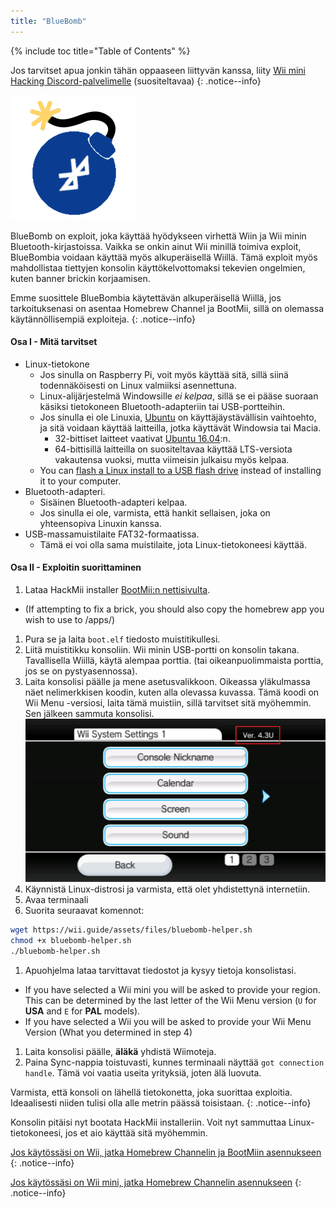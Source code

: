 ```yaml
---
title: "BlueBomb"
---
```


{% include toc title="Table of Contents" %}

Jos tarvitset apua jonkin tähän oppaaseen liittyvän kanssa, liity [Wii mini Hacking Discord-palvelimelle](https://discord.gg/6ryxnkS) (suositeltavaa)
{: .notice--info}

![BlueBomb](/images/bluebomb.png)

BlueBomb on exploit, joka käyttää hyödykseen virhettä Wiin ja Wii minin Bluetooth-kirjastoissa. Vaikka se onkin ainut Wii minillä toimiva exploit, BlueBombia voidaan käyttää myös alkuperäisellä Wiillä. Tämä exploit myös mahdollistaa tiettyjen konsolin käyttökelvottomaksi tekevien ongelmien, kuten banner brickin korjaamisen.

Emme suosittele BlueBombia käytettävän alkuperäisellä Wiillä, jos tarkoituksenasi on asentaa Homebrew Channel ja BootMii, sillä on olemassa käytännöllisempiä exploiteja.
{: .notice--info}

#### Osa I - Mitä tarvitset
- Linux-tietokone
  - Jos sinulla on Raspberry Pi, voit myös käyttää sitä, sillä siinä todennäköisesti on Linux valmiiksi asennettuna.
  - Linux-alijärjestelmä Windowsille *ei kelpaa*, sillä se ei pääse suoraan käsiksi tietokoneen Bluetooth-adapteriin tai USB-portteihin.
  - Jos sinulla ei ole Linuxia, [Ubuntu](https://ubuntu.com/download/desktop) on käyttäjäystävällisin vaihtoehto, ja sitä voidaan käyttää laitteilla, jotka käyttävät Windowsia tai Macia.
    - 32-bittiset laitteet vaativat [Ubuntu 16.04](http://releases.ubuntu.com/16.04/):n.
    - 64-bittisillä laitteilla on suositeltavaa käyttää LTS-versiota vakautensa vuoksi, mutta viimeisin julkaisu myös kelpaa.
  - You can [flash a Linux install to a USB flash drive](https://ubuntu.com/tutorials/tutorial-create-a-usb-stick-on-windows#1-overview) instead of installing it to your computer.
- Bluetooth-adapteri.
  - Sisäinen Bluetooth-adapteri kelpaa.
  - Jos sinulla ei ole, varmista, että hankit sellaisen, joka on yhteensopiva Linuxin kanssa.
- USB-massamuistilaite FAT32-formaatissa.
  - Tämä ei voi olla sama muistilaite, jota Linux-tietokoneesi käyttää.

#### Osa II - Exploitin suorittaminen
1. Lataa HackMii installer [BootMii:n nettisivulta](https://bootmii.org/download/).
- (If attempting to fix a brick, you should also copy the homebrew app you wish to use to /apps/)
1. Pura se ja laita `boot.elf` tiedosto muistitikullesi.
1. Liitä muistitikku konsoliin. Wii minin USB-portti on konsolin takana. Tavallisella Wiillä, käytä alempaa porttia. (tai oikeanpuolimmaista porttia, jos se on pystyasennossa).
1. Laita konsolisi päälle ja mene asetusvalikkoon. Oikeassa yläkulmassa näet nelimerkkisen koodin, kuten alla olevassa kuvassa. Tämä koodi on Wii Menu -versiosi, laita tämä muistiin, sillä tarvitset sitä myöhemmin. Sen jälkeen sammuta konsolisi. ![SystemMenuVersion](/images/Wii/SystemMenuVersion.png)
1. Käynnistä Linux-distrosi ja varmista, että olet yhdistettynä internetiin.
1. Avaa terminaali
1. Suorita seuraavat komennot:
```bash
wget https://wii.guide/assets/files/bluebomb-helper.sh
chmod +x bluebomb-helper.sh
./bluebomb-helper.sh
```
1. Apuohjelma lataa tarvittavat tiedostot ja kysyy tietoja konsolistasi.
  - If you have selected a Wii mini you will be asked to provide your region. This can be determined by the last letter of the Wii Menu version (`U` for **USA** and `E` for **PAL** models).
  - If you have selected a Wii you will be asked to provide your Wii Menu Version (What you determined in step 4)
1. Laita konsolisi päälle, **äläkä** yhdistä Wiimoteja.
1. Paina Sync-nappia toistuvasti, kunnes terminaali näyttää `got connection handle`. Tämä voi vaatia useita yrityksiä, joten älä luovuta.

Varmista, että konsoli on lähellä tietokonetta, joka suorittaa exploitia. Ideaalisesti niiden tulisi olla alle metrin päässä toisistaan.
{: .notice--info}

Konsolin pitäisi nyt bootata HackMii installeriin. Voit nyt sammuttaa Linux-tietokoneesi, jos et aio käyttää sitä myöhemmin.

[Jos käytössäsi on Wii, jatka Homebrew Channelin ja BootMiin asennukseen](hbc)
{: .notice--info}

[Jos käytössäsi on Wii mini, jatka Homebrew Channelin asennukseen](hbc-mini)
{: .notice--info}
